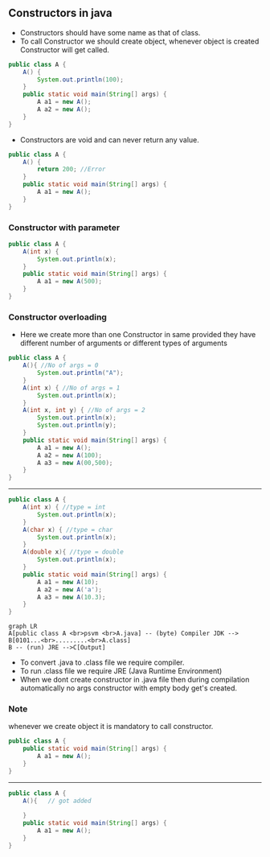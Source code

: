 ## Constructors in java ##
* Constructors should have some name as that of class.
* To call Constructor we should create object, whenever object is created Constructor will get called.

```java
public class A {
	A() {
		System.out.println(100);
	}
	public static void main(String[] args) {
		A a1 = new A();
		A a2 = new A();
	}
}
```
* Constructors are void and can never return any value.

```java
public class A {
	A() {
		return 200; //Error
	}
	public static void main(String[] args) {
		A a1 = new A();
	}
}
```

### Constructor with parameter ###

```java
public class A {
	A(int x) {
		System.out.println(x);
	}
	public static void main(String[] args) {
		A a1 = new A(500);
	}
}
```

### Constructor overloading ###
* Here we create more than one Constructor in same provided they have different number of arguments or different types of arguments

````java
public class A {
	A(){ //No of args = 0
		System.out.println("A");
	}
	A(int x) { //No of args = 1
		System.out.println(x);
	}
	A(int x, int y) { //No of args = 2
		System.out.println(x);
		System.out.println(y);
	}
	public static void main(String[] args) {
		A a1 = new A();
		A a2 = new A(100);
		A a3 = new A(00,500);
	}
}
````
---

```java
public class A {
	A(int x) { //type = int
		System.out.println(x);
	}
	A(char x) { //type = char
		System.out.println(x);
	}
	A(double x){ //type = double
		System.out.println(x);
	}
	public static void main(String[] args) {
		A a1 = new A(10);
		A a2 = new A('a');
		A a3 = new A(10.3);
	}
}
```

```mermaid
graph LR
A[public class A <br>psvm <br>A.java] -- (byte) Compiler JDK --> B[0101...<br>.........<br>A.class]
B -- (run) JRE -->C[Output]

```
* To convert .java to .class file we require compiler.
* To run .class file we require JRE (Java Runtime Environment)
* When we dont create constructor in .java file then during compilation automatically no args constructor with empty body get's created.

### Note ###
whenever we create object it is mandatory to call constructor.

```java
public class A {
	public static void main(String[] args) {
		A a1 = new A();
	}
}
```

---
```java
public class A {
	A(){   // got added
		
	}
	public static void main(String[] args) {
		A a1 = new A();
	}
}
```
